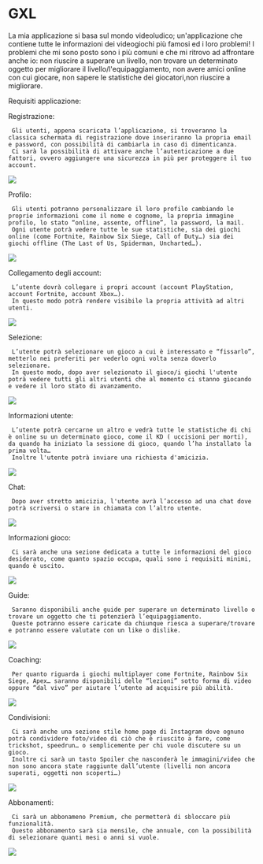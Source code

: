# GXL
La mia applicazione si basa sul mondo videoludico; un'applicazione che contiene tutte le informazioni dei videogiochi più famosi ed i loro problemi!
I problemi che mi sono posto sono i più comuni e che mi ritrovo ad affrontare anche io: non riuscire a superare un livello, non trovare un determinato oggetto per migliorare il livello/l'equipaggiamento, non avere amici online con cui giocare, non sapere le statistiche dei giocatori,non riuscire a migliorare.

Requisiti applicazione:

  Registrazione:

     Gli utenti, appena scaricata l’applicazione, si troveranno la classica schermata di registrazione dove inseriranno la propria email e password, con possibilità di cambiarla in caso di dimenticanza.
     Ci sarà la possibilità di attivare anche l’autenticazione a due fattori, ovvero aggiungere una sicurezza in più per proteggere il tuo account.
      
  <img src="http://yuml.me/diagram/scruffy/usecase/[Utente]-(Accesso), (Accesso)<(Autenticazione a due fattori)"> 
  
  Profilo:
  
     Gli utenti potranno personalizzare il loro profilo cambiando le proprie informazioni come il nome e cognome, la propria immagine profilo, lo stato “online, assente, offline”, la password, la mail.
     Ogni utente potrà vedere tutte le sue statistiche, sia dei giochi online (come Fortnite, Rainbow Six Siege, Call of Duty…) sia dei giochi offline (The Last of Us, Spiderman, Uncharted…).
    
  <img src="http://yuml.me/diagram/scruffy/usecase/[Utente]-(Accesso), (Accesso)<(Modifica profilo), (Accesso)<(Vedere statistiche)">
 
  Collegamento degli account:
  
     L’utente dovrà collegare i propri account (account PlayStation, account Fortnite, account Xbox…).
     In questo modo potrà rendere visibile la propria attività ad altri utenti.
  
  <img src="http://yuml.me/diagram/scruffy/usecase/[Utente]-(Accesso), (Accesso)>(Collegare account esterni), [Sistema GXL]-(Collegare account esterni)"> 

  Selezione:
  
     L’utente potrà selezionare un gioco a cui è interessato e “fissarlo”, metterlo nei preferiti per vederlo ogni volta senza doverlo selezionare.
     In questo modo, dopo aver selezionato il gioco/i giochi l'utente potrà vedere tutti gli altri utenti che al momento ci stanno giocando e vedere il loro stato di avanzamento.
  
  <img src="http://yuml.me/diagram/scruffy/usecase/[Utente]-(Accesso), (Accesso)<(Cerca e fissa giochi), (Cerca e fissa giochi)>(Vedere utenti online), [Sistema GXL]-(Prendere profili), (Prendere profili)-(Vedere utenti online)"> 
 
  Informazioni utente:
  
     L’utente potrà cercarne un altro e vedrà tutte le statistiche di chi è online su un determinato gioco, come il KD ( uccisioni per morti), da quando ha iniziato la sessione di gioco, quando l’ha installato la prima volta…
     Inoltre l'utente potrà inviare una richiesta d'amicizia. 
  
  <img src="http://yuml.me/diagram/scruffy/usecase/[Utente]-(Accesso), (Accesso)<(Cerca utenti), (Cerca utenti)<(Richiesta amicizia),(Richiesta amicizia)>(Vedere statistiche)">
 
  Chat:
  
     Dopo aver stretto amicizia, l'utente avrà l’accesso ad una chat dove potrà scriversi o stare in chiamata con l’altro utente.
   
   <img src="http://yuml.me/diagram/scruffy/usecase/[Utente]-(Accesso), (Accesso)<(Cerca utenti), (Cerca utenti)<(Richiesta amicizia),(Richiesta amicizia)<(Chat)">
  
  Informazioni gioco:
  
     Ci sarà anche una sezione dedicata a tutte le informazioni del gioco desiderato, come quanto spazio occupa, quali sono i requisiti minimi, quando è uscito.
  
  <img src="http://yuml.me/diagram/scruffy/usecase/[Utente]-(Accesso), (Accesso)<(Cerca giochi), (Cerca giochi)>(Informazioni)"> 
 
  Guide:
  
     Saranno disponibili anche guide per superare un determinato livello o trovare un oggetto che ti potenzierà l’equipaggiamento.
     Queste potranno essere caricate da chiunque riesca a superare/trovare e potranno essere valutate con un like o dislike.
  
  <img src="http://yuml.me/diagram/scruffy/usecase/[Utente]-(Accesso), (Accesso)<(Cerca giochi), (Cerca giochi)>(Tutorial)" >
  
  Coaching:
  
     Per quanto riguarda i giochi multiplayer come Fortnite, Rainbow Six Siege, Apex… saranno disponibili delle “lezioni” sotto forma di video oppure “dal vivo” per aiutare l’utente ad acquisire più abilità.
  
  <img src="http://yuml.me/diagram/scruffy/usecase/[Utente]-(Accesso), (Accesso)<(Cerca giochi), (Cerca giochi)>(Coaching)" >
 
  Condivisioni:
  
     Ci sarà anche una sezione stile home page di Instagram dove ognuno potrà condividere foto/video di ciò che è riuscito a fare, come trickshot, speedrun… o semplicemente per chi vuole discutere su un gioco.
     Inoltre ci sarà un tasto Spoiler che nasconderà le immagini/video che non sono ancora state raggiunte dall’utente (livelli non ancora superati, oggetti non scoperti…)
  
  <img src="http://yuml.me/diagram/scruffy/usecase/[Utente]-(Accesso), (Accesso)>(Sezione di condivisione)" >
  
  Abbonamenti:
  
     Ci sarà un abbonameno Premium, che permetterà di sbloccare più funzionalità.
     Questo abbonamento sarà sia mensile, che annuale, con la possibilità di selezionare quanti mesi o anni si vuole.
  
  <img src="http://yuml.me/diagram/scruffy/usecase/[Utente]-(Accesso),(Accesso)<(Premium),(Premium)>(Aggiungi carta),(Premium)>(Scegli il piano),(Premium)>(Paga),[Banca]-(Elaborazione),(Elaborazione)>(Invia risultato di conferma),[Sistema GXL]-(Attiva Premium)" >
